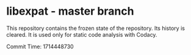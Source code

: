 # libexpat - master branch

This repository contains the frozen state of the repository.
Its history is cleared. It is used only for static code
analysis with Codacy.

Commit Time: 1714448730